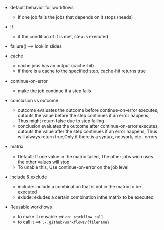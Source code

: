- default behavior for workflows
  - If one job fails the jobs that depends on it stops (needs)

- if
  - if the condition of if is met, step is executed

- failure() ==> look in slides

- cache
  - cache jobs has an output (cache-hit)
  - if there is a cache to the specified step, cache-hit returns true

- continue-on-error
  - make the job continue if a step fails

- conclusion vs outcome
  - outcome evaluates the outcome before continue-on-error executes, outputs the value before the step continues if an error happens, Thus might return false due to step failing
  - conclusion evaluates the outcome after continue-on-error executes, outputs the value after the step continues if an error happens, Thus will always return true,Only if there is a syntax, network, etc.. errors

- matrix
  - Default: If one value in the matrix failed, The other jobs wich uses the other values will stop
  - To unable this, Use continue-on-error on the job level

- include & exclude
  - include: include a combination that is not in the matrix to be executed
  - exlude: exludes a certain combination inthe matrix to be executed

- Reusable workflows
  - to make it reusable ==> `on: workflow_call`
  - to call it ==> `./.github/workflows/{filename}`